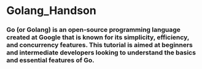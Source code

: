 # Golang_Handson
### Go (or Golang) is an open-source programming language created at Google that is known for its simplicity, efficiency, and concurrency features. This tutorial is aimed at beginners and intermediate developers looking to understand the basics and essential features of Go.
